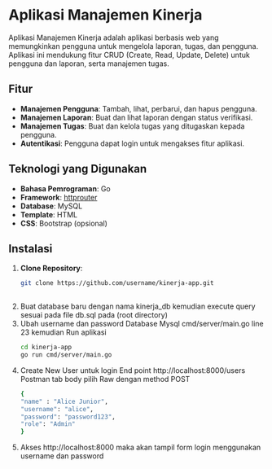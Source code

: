 # Aplikasi Manajemen Kinerja

Aplikasi Manajemen Kinerja adalah aplikasi berbasis web yang memungkinkan pengguna untuk mengelola laporan, tugas, dan pengguna. Aplikasi ini mendukung fitur CRUD (Create, Read, Update, Delete) untuk pengguna dan laporan, serta manajemen tugas.

## Fitur

- **Manajemen Pengguna**: Tambah, lihat, perbarui, dan hapus pengguna.
- **Manajemen Laporan**: Buat dan lihat laporan dengan status verifikasi.
- **Manajemen Tugas**: Buat dan kelola tugas yang ditugaskan kepada pengguna.
- **Autentikasi**: Pengguna dapat login untuk mengakses fitur aplikasi.

## Teknologi yang Digunakan

- **Bahasa Pemrograman**: Go
- **Framework**: [httprouter](https://github.com/julienschmidt/httprouter)
- **Database**: MySQL
- **Template**: HTML
- **CSS**: Bootstrap (opsional)

## Instalasi

1. **Clone Repository**:
   ```bash
   git clone https://github.com/username/kinerja-app.git
 

2. Buat database baru dengan nama kinerja_db kemudian execute query sesuai pada file db.sql pada (root directory)
3. Ubah username dan password Database Mysql cmd/server/main.go line 23 kemudian Run aplikasi
      ```bash
   cd kinerja-app
   go run cmd/server/main.go

4. Create New User untuk login
   End point http://localhost:8000/users
   Postman tab body pilih Raw dengan method POST
      ```bash
   {
    "name" : "Alice Junior",
    "username": "alice",
    "password": "password123",
    "role": "Admin"
   }
5. Akses http://localhost:8000 maka akan tampil form login menggunakan username dan password
